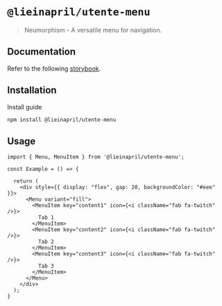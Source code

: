 # `@lieinapril/utente-menu`

> Neumorphism - A versatile menu for navigation.

## Documentation

Refer to the following [storybook](https://lordono.github.io/utente/).

## Installation

Install guide

```bash
npm install @lieinapril/utente-menu
```

## Usage

```JSX
import { Menu, MenuItem } from '@lieinapril/utente-menu';

const Example = () => {

  return (
    <div style={{ display: "flex", gap: 20, backgroundColor: "#eee" }}>
      <Menu variant="fill">
        <MenuItem key="content1" icon={<i className="fab fa-twitch" />}>
          Tab 1
        </MenuItem>
        <MenuItem key="content2" icon={<i className="fab fa-twitch" />}>
          Tab 2
        </MenuItem>
        <MenuItem key="content3" icon={<i className="fab fa-twitch" />}>
          Tab 3
        </MenuItem>
      </Menu>
    </div>
  );
}
```

